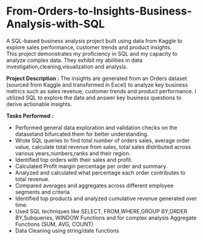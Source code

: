 # From-Orders-to-Insights-Business-Analysis-with-SQL
A SQL-based business analysis project built using data from Kaggle to explore sales performance, customer trends and product insights.  
This project demonstrates my proficiency in SQL and my capacity to analyze complex data. They exhibit my abilities in data investigation,cleaning,visualization and analysis.

**Project Description :** The insights are generated from an Orders dataset (sourced from Kaggle and transformed in Excel) to analyze key business metrics such as sales revenue, customer trends and product performance.
I utilized SQL to explore the data and answer key business questions to derive actionable insights.

**Tasks Performed :**
- Performed general data exploration and validation checks on the datasetand bifurcated them for better understanding.
- Wrote SQL queries to find total number of orders sales, average order value, calculate total revenue from sales, total sales distributed across various years,numbers,ranks and    their region.
- Identified top orders with their sales and profit.
- Calculated Profit margin percentage per order and summary.
- Analyzed and calculated what percentage each order contributes to total revenue.
- Compared averages and aggregates across different employee segments and criteria
- Identified top products and analyzed cumulative revenue generated over time.
- Used SQL techniques like SELECT, FROM,WHERE,GROUP BY,ORDER BY,Subqueries, WINDOW Functions and for complex analysis Aggregate Functions (SUM, AVG, COUNT)
- Data Cleaning using string/date functions  


